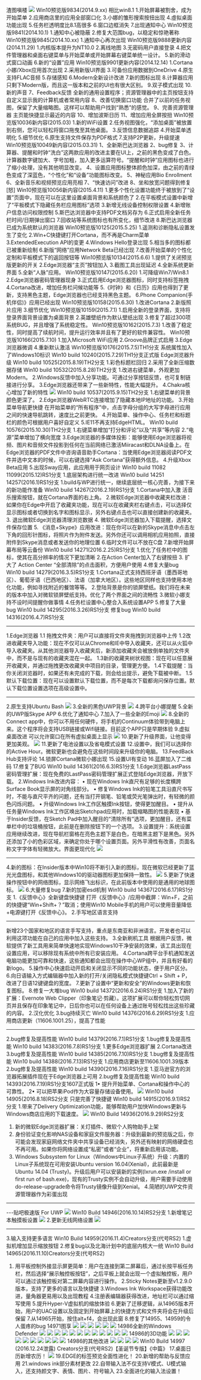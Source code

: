 渣图嗔楼
![](https://wvbarchive.s3-ap-northeast-1.amazonaws.com/4784663986/833aa4fcfc0392453a48e7958f94a4c27f1e25a4.jpg)
Win10预览版9834(2014.9.xx)
相比win8.1
1.开始屏幕被割舍，成为开始菜单
2.应用商店里的应用全部窗口化
3.小娜的雏形搜索按扭出现
4.虛拟桌面功能出现
5.任务栏透明度比8.1高很多
6.窗口边框消失
7.出现通知中心
Win10预览版9841(2014.10.1)
1.通知中心被隐蔽
2.修复大范围bug，以稳定和惊艳著称
Win10预览版9845(2014.10.xx)
1.通知中心再次出现
Win10预览版9888更新内容(2014.11.29)
1.内核版本提升为NT10.0
2.离线地图
3.无密码用户直接登录
4.把文件管理器和桌面右键菜单与开始菜单或开始屏幕右键菜单统一设计。
5.新的滑动式窗口动画
6.新的“设置”应用
Win10预览版9901更新内容(2014.12.14)
1.Cortana小娜/Xbox应用首次出现
2.采用新版UI界面
3.可备份应用数据到OneDrive
4.原生支持FLAC音频
5.存储感知
6.Modern全新设计改进
7.新的图标出现
8.计算器应用只剩下Modern版，而且这一版本和之前的UI也有很大区别。
9.双子模式出现
10.新的声音
7、Feedback反馈
全新的通用设置程序；资源管理器中的主页按钮支持自定义显示我的计算机或者常用内容
8、改善切换窗口功能
合并了以前的任务视图，保留了大量缩略图。这样可以帮助用户找到“熟悉”的感觉。
9、完善资源管理器
主页能快捷显示最近的内容
10、增加波斯日历
11、增加应用全屏按扭
Win10预览版10036新内容(2015.03)
1.新的WiFi设置
2.任务视图强化，“添加桌面”被放置到右侧，您可以轻松将窗口拖曳至其他桌面。
3.反馈信息数据追踪
4.开始菜单透明化
5.细节优化
6.原生支持文件保存为PDF格式
7.支持P2P更新，升级提速
Win10预览版10049新内容(2015.03.31)
1、全新斯巴达浏览器
2、bug修复
3、计算器、提醒和时钟“洗白”这两款应用的改进主要在UI上，之前的黑色变成了白色。计算器数字键加大、字号加粗，加入更多运算符号。“提醒和时钟”应用图标也进行了缩小处理，没有其他明显改变。
4、设置应用图标整体颜色加深，由之前的青绿色变成了深蓝色，“个性化”和“设备”功能图标改变。
5、神秘应用Bio Enrollment
6、全新音乐和视频预览应用亮相
7、“快速访问”改进
8、坐和放宽问题得到修复[怒]
Win10预览版10056新内容(2015.4.11)
1.更多个性化设置功能终于被放到了“设置”页面中，现在可以在这里设置桌面背景和系统颜色了
2.在平板模式设置中新增了“平板模式下隐藏任务栏应用图标”选项
3.新增无线设备控制权限设置
4.新增账户信息访问权限控制
5.斯巴达浏览器中支持PDF文档另存为
6.正式启用全新任务栏时间/日期弹出窗口
7.回收站等系统图标也有所变化，细节改进
8.斯巴达浏览器已成为系统默认的浏览器
Win10预览版10125(2015.5.25)
1.遥测和诊断隐私设置发生了变化
2.Win+C快捷键打开Cortana，而不再是Charm菜单
3.ExtendedExecution API的变更
4.Windows Hello登录岀现
5.相当多的图标都已被重新绘制
6.新版“网络”应用Network Beta已经岀现
7.改善开始菜单的个性化定制和平板模式下的返回按钮等
Win10预览版10134(2015.6.6)
1.提供了关闭预览版更新的开关
2.Edge浏览器“主页”按钮加入
3.截图工具出现延迟
4.全新系统更新界面
5.全新“人脉”应用。
Win10预览版10147(2015.6.20)
1.可降级Win7/Win8.1
2.Edge浏览器密码管理器现身
3.正式启用Edge浏览器图标，同时支持标签拖拽
4.Cortana改进，增加任务栏问候功能等
5.《时钟》和《日历》应用也得到了更新，支持黑色主题，Edge浏览器也已经支持黑色主题。
6.Phone Companion(手机伴侣)》应用已经出现
Win10预览版10158(2015.6.30)
1.改进Cortana
2.新版照片应用
3.细节优化
Win10预览版10159(2015.7.1)
1.启用全新的登录界面，支持将登录界面背景设置为桌面背景
2.英雄壁纸作为默认壁纸出现
3.修复了超过300项系统BUG，并且增强了系统稳定性。
Win10预览版10162(2015.7.3)
1.改善了稳定性，同时提高了续航时间，提升运行效率并且有了更好的软件兼容性。
Win10预览版10166(2015.7.10)
1.加入Microsoft WiFi应用
2.Groove品牌正式启用
3.Edge浏览器微调
4.重新默认激活
Win10预览版10176(2015.7.5)TH1分支
系统属性加入了Windows10标识
Win10 build 10240(2015.7.29)TH1分支正式版
Edge浏览器升级
Win10 build 10525(2015.8.19)TH2分支
1.彩色标题栏回归
2.采用了全新压缩数据存储
Win10 build 10532(2015.8.28)TH2分支
1.改进右键菜单，外观更加Modern。
2.Windows反馈中加入分享功能。可通过分享按钮反馈，也可复制链接进行分享。
3.Edge浏览器还带来了一些新特性，性能大幅提升。
4.Chakra核心增加了新的特性
![](https://wvbarchive.s3-ap-northeast-1.amazonaws.com/4784663986/b6f7148ca9773912cada51fbf0198618347ae2a6.jpg)
Win10 build 10537(2015.9.15)TH2分支
1.右键菜单的背景颜色更深了。
2.Edge浏览器WebRTC连接增加了隐藏本地IP地址的功能。
3.开始菜单导航更快捷
在开始菜单的“所有程序”中，点击字母分组的大写字母进行应用之间的快速导航跳转，速度比之前更快。
4.开始菜单、操作中心、任务栏和标题栏的颜色可根据用户喜好自定义
5.IE11不再支持EdgeHTML。
Win10 build 10576(2015.10.30)TH2分支
1.右键菜单增加“打分和评论”以及“共享”等内容
2.“电源”菜单增加了横向宽度
3.Edge浏览器的多媒体投影：能够使用Edge浏览器将视频、图片和音频文件投影到任何在当前网络已激活Miiracast和DLNA设备上。在Edge浏览器的PDF文件中咨询语音助手Cortana：当使用Edge浏览器阅读PDF文件并选中文本的时候，可以右键选择“Ask Cortana”获得额外信息。
4.升级Xbox Beta应用
5.出现Sway应用，此应用用于网页设计
Win10 build 11082 11099(2015.12)RS1分支
1.底层架构进行统一改进
Win10 build 14251 14257(2016.1)RS1分支
1.build与WP进行统一，继续底层统一核心完善，为接下来的新功能作准备
Win10 build 14267(2016.2.19)RS1分支
1.Cortana中加入激 活音乐搜索按钮，就在Cortana界面的右上角。
2.微软Edge浏览器中收藏夹栏改进：如果你在Edge中开启了收藏夹功能，现在可以在收藏夹栏右键点击，可以选择仅显示图标或者切换到名字和图标显示，另外右键点击也可以直接创建新的收藏夹。
3. 退出微软Edge浏览器清理浏览数据
4. 微软Edge浏览器加入下载提醒，选择文件保存位置
5. 《消息+Skype》应用改进：现在你可以在新的Skype消息中点击左下角的回形针图标，将照片作为附件发送。另外你还可以调用相机应用拍照，直接附件到Skype消息或者发送你的地理位置
6.临时文件可以不放在C盘
7.新增开始屏幕布局等云备份
Win10 build 14271(2016.2.25)RS1分支
1.优化了任务栏中的图标，使其在高分辨率的情况下更加清晰
2.在Action Center加入了右键按扭
3. 扩大了 Action Center “全部清除”的点击面积，方便用户使用
4.修复大量bug
Win10 build 14279(2016.3.5)RS1分支
1.Cortana正式支持西班牙语（墨西哥地区）、葡萄牙语（巴西地区）、法语（加拿大地区）。这些地区同样也支持使用本地化功能，例如寻找附近的餐馆等等。
2.登陆背景是你的锁屏壁纸。我们将在未来的版本中加入对微软锁屏壁纸支持。优化了两个界面之间的流畅性
3.微软小娜支持不设时间提醒你做事情
4.任务栏设置中心整合入系统设置APP
5.修复了大量bug
Win10 build 14295(2016.3.26)RS1分支
修复bug
Win10 build 14316(2016.4.7)RS1分支
***
1.Edge浏览器
1.1 拖拽文件夹：用户可以直接将文件夹拖拽到浏览器中上传
1.2改进收藏夹导入功能：现在不仅可以从Chrome和IE中导入收藏夹，还可以从火狐中导入收藏夹。从其他浏览器导入收藏夹后，新添加收藏夹会被放倒单独的文件夹中，而不是与现有的收藏夹混在一起。
1.3新的收藏夹树状视图：现在可以任意展开收藏夹，并通过拖拽更改收藏夹中项目的目录，管理更方便。
1.4下载提醒：当你关闭浏览器时，如果还有未完成的下载，则会给出提示，避免下载被中断。
1.5默认下载位置：现在可以设置默认下载位置，而不是每次下载都询问保存位置。默认下载位置设置选项在高级设置中。
***
2.原生支持Ubuntu Bash
![](https://wvbarchive.s3-ap-northeast-1.amazonaws.com/4784663986/dde29afbaf51f3de467c7df99ceef01f38297953.jpg)
3.全新的黑色UWP背景
![](https://wvbarchive.s3-ap-northeast-1.amazonaws.com/4784663986/bd0ec850f3deb48f7fa76543f81f3a292ff57853.jpg)
4.跨平台小娜提醒
5.全新的UWP版Skype APP
6.优化了通知中心
7.加入了一些全新的Emoji
![](https://wvbarchive.s3-ap-northeast-1.amazonaws.com/4784663986/efa594dfb48f8c54601d01b232292df5e2fe7f53.jpg)
8.全新的Connect app中，你可以不用任何硬件，将手机的Continuum体验带到电脑上来。这个程序将会支持USB链接或Wifi链接。目前这个APP只是早期体验
9.虚拟桌面改进 可以允许窗口在所有虚拟桌面上显示
![](https://wvbarchive.s3-ap-northeast-1.amazonaws.com/4784663986/b32ad38e8c5494ee05eccb8425f5e0fe9b257e53.jpg)
10.更新了升级界面，让他变得更加美观。
![](https://wvbarchive.s3-ap-northeast-1.amazonaws.com/4784663986/f47beb5594eef01fccdadc58e8fe9925be317d53.jpg)
11.更新了电池设置以及省电模式设置
12.设置中，我们可以选择你的Active Hour。微软更新也会避免在这些时间段来升级你的电脑。
13.FeedBack Hub支持评论
14.锁屏Cortana微软小娜出现
15.设置Ul有变动
16.蓝屏加入了二维码
17.修复了BUG
Win10 build 14361(2016.6.3)RS1分支
1.Edge浏览器LastPass密码管理扩展：现在免费的LastPass密码管理扩展正式登陆Edge浏览器，开放下载。
2.Windows Ink改进内容：
• 现在Windows Ink直尺有足够的长度横跨Surface Book显示屏的对角线部分。
• 修复Windows Ink的铅笔工具沿直尺书写时，不能与直尺平齐的问题，还有当打开钢笔、铅笔或荧光笔弹出时，有轻微的颜色闪烁问题。
• 升级Windows Ink工作区触摸Ink按钮，使得更加醒目。
• 提升从任务量Windows Ink工作区唤出Sketchpad应用时，加载缩略图的性能表现
• 基于Insider反馈，在Sketch Pad中加入醒目的“清除所有”选项，更加醒目，还有菜单栏中的垃圾桶按钮，此前是在删除按钮下的一个选项。
3.设置提升：系统设置应用继续改进，现在导航栏窗格在亮色主题下是白色，在暗黑主题下是黑色。另外还添加了小的色彩区域，来确定你处于哪个设置页面。另外平滑性有改善，页面名称文字字体有轻微放大。界面更现代化
![](https://wvbarchive.s3-ap-northeast-1.amazonaws.com/4784663986/65d9b32b2834349ba88fa018c1ea15ce34d3be9c.jpg)
***
4.新的图标：在Insider版本中Win10将不断引入新的图标，现在微软已经更新了蓝光光盘图标，和其他Windows10的驱动器图标更加保持一致性。
![](https://wvbarchive.s3-ap-northeast-1.amazonaws.com/4784663986/94de4f35349b033bf70132471dce36d3d739bd9c.jpg)
5.更新了快速操作按钮中的网络图标，显示网络飞出标识，在此前版本中使用的是通用的地球图标。 
![](https://wvbarchive.s3-ap-northeast-1.amazonaws.com/4784663986/68c0539a033b5bb5645eee633ed3d539b400bc9c.jpg)
6.大量修复bug
7.新的加密esd机制
Win10 build 14367(2016.6.17)RS1分支
1.《反馈中心》全新键盘快捷键
打开《反馈中心》/应用中截屏：Win+F，之前的快捷键“Win+Shift+？”取消；使用Win10 Mobile手机的用户可以使用音量降低+电源键打开《反馈中心》。
2.手写地区语言支持
***
新增23个国家和地区的语言手写支持，重点是东南亚和非洲语言。开发者也可以利用这项功能在自己的应用中加入这些支持。
3.全新刷机工具
根据用户反馈，微软提供了新工具用来简单快速地实现Windows10干净安装的效果，该工具出现在设置应用，可以移除现有系统中所有已安装应用。
4.Cortana跨平台手机通知发送电脑功能更加可靠和快速，这些通知都会出现在操作中心WP组中，并且有好看的新logo。
5.操作中心快速启动开启和关闭显示不同的功能状态，便于用户区分。
6.向日语输入方式编辑器中加入新的打开/关闭隐私模式快捷键Ctrl + Shift + P，改进了日语12键键盘的宽度。
7.更新了设置中“更新和安全”的Windows更新和恢复图标。
8.修复一大堆bug
Win10 build 14372(2016.6.24)RS1分支
1.加入了新的扩展：Evernote Web Clipper（印象笔记·剪藏）。这项扩展可以帮你轻松剪切网页并且保存在印象笔记中，日后你也可以在任何设备上通过账号轻松找出这些珍藏的内容。
2.汉化优化
3.bug持续灭亡
Win10 build 14376(2016.6.29)RS1分支
1.应用商店更新（11606.1001.25），提高了性能
***
2.bug修复及提高性能
Win10 build 14379(2016.7.1)RS1分支
1.bug修复及提高性能
Win10 build 14383(2016.7.8)RS1分支
1.更多Edge浏览器扩展
2.Cortana改进
3.bug修复及提高性能
Win10 build 14385(2016.7.10)RS1分支
1.bug修复及提高性能
Win10 build 14388(2016.7.13)RS1分支
1.应用商店更新至11606.1001.39版本
2.bug修复及提高性能
Win10 build 14390(2016.7.16)RS1分支
1.亚马逊官方的浏览器拓展插件现在于Edge浏览器上可用
2.bug修复及提高性能
Win10 build 14393(2016.7.19)RS1分支1607正式版
1• 提升开始菜单、Cortana和操作中心的可靠性。
2• 可以把苹果iPod作为大容量存储设备使用。 
![](https://wvbarchive.s3-ap-northeast-1.amazonaws.com/4784663986/1e2beab0cb134954fb60ddfa5e4e9258d0094a23.jpg)
Win10 build 14905(2016.8.18)RS2分支
只是完善了快捷键
Win10 build 14915(2016.9.1)RS2分支
1.带来了Delivery Optimization功能，能够帮助用户加快Windows更新与Windows商店应用的下载速度。 
![](https://wvbarchive.s3-ap-northeast-1.amazonaws.com/4784663986/cb20d41d8701a18bd84220d1962f07082a38fefc.jpg)
Win10 Build 14936(2016.9.29)RS2分支
1. 新的微软Edge浏览器扩展：关灯插件、微软个人购物助手上架
2. 身份验证变化影响NAS设备和家庭文件服务器：升级到最新的预览版之后，你可能会发现家庭网络文件夹中共享设备已经消失，另外还有映射的网络硬盘也不再可用。如果你将网络设置成“私密”或者“企业”，将重新启用该功能。
3. Windows Subsystem for Linux（Windows中Linux子系统）升级：内置的Linux子系统现在可用安装Ubuntu version 16.04(Xenial)，此前最新是Ubuntu 14.04 (Trusty)。升级后用户可以安装新的实例(lxrun.exe /install or first run of bash.exe)，现有的Trusty实例不会自动升级，用户需要手动使用do-release-upgrade命令将Trusty镜像升级到Xenial。
4.简陋的UWP文件资源管理器作为彩蛋出现
***
---贴吧极速版 For UWP
![](https://wvbarchive.s3-ap-northeast-1.amazonaws.com/4784663986/6e29c4cd7cd98d10507042e2293fb80e79ec90b6.jpg)
Win10 Build 14946(2016.10.14)RS2分支
1.新增笔记本触摸板设置 
![](https://wvbarchive.s3-ap-northeast-1.amazonaws.com/4784663986/e4361a1fd21b0ef4b3d9d38dd5c451da80cb3e21.jpg)
2.更新无线网络设置 
![](https://wvbarchive.s3-ap-northeast-1.amazonaws.com/4784663986/8808a4cfc3fdfc0333a3ab6bdc3f8794a6c2267b.jpg)
***
3.输入支持更多语言
Win10 Build 14959(2016.11.4)Creators分支(代号RS2)
1.虚拟机增加显示缩放按钮
2.修复bug以及北海计划中的底层内核大一统
Win10 Build 14965(2016.11.10)Creators分支(代号RS2)
1. 用平板控制外接显示屏更简单：用户在连接到第二屏幕后，通过长按平板任务栏，然后选择“展示触控板按钮”，之后平板上就会出现一个虚拟触控板，用户可以通过该触控板对第二屏幕内容进行操作。
2.Sticky Notes更新至v1.2.9.0版本，支持了更多的语言以及快捷键
3.Windows Ink Workspace获得功能改进，量角器更易用以及出现教程
4.注册表编辑器获得改进，地址栏可以通过缩写使用
5.提升Hyper-V虚拟机的缩放体验
6.更新了迁移逻辑，从14965版本开始，用户的UAC设置以及固定到开始屏幕上的快捷方式和文件夹将会在升级后保留
7.从14965开始，按住alt+f4，会出现此窗
8.修复了14955、14959的令人蛋疼的bug
14971图享 
![](https://wvbarchive.s3-ap-northeast-1.amazonaws.com/4784663986/fcc53b6134a85edf85602d1f40540923dc547517.jpg)
![](https://wvbarchive.s3-ap-northeast-1.amazonaws.com/4784663986/f08aad8165380cd7459871d1a844ad345882817a.jpg)
![](https://wvbarchive.s3-ap-northeast-1.amazonaws.com/4784663986/e8279a1e4134970a10b5c3139ccad1c8a6865d39.jpg)
![](https://wvbarchive.s3-ap-northeast-1.amazonaws.com/4784663986/e4fb2cfafbedab645d509ffcfe36afc378311ee5.jpg)
![](https://wvbarchive.s3-ap-northeast-1.amazonaws.com/4784663986/50cc3442fbf2b2115ca85672c38065380dd78e7a.jpg)
![](https://wvbarchive.s3-ap-northeast-1.amazonaws.com/4784663986/8861b642ad4bd1132b4c640e53afa40f4afb057a.jpg)
14986全新的Windows Defender 
![](https://wvbarchive.s3-ap-northeast-1.amazonaws.com/4784663986/cd45ac124954092364606f7a9b58d109b2de499a.jpg)
![](https://wvbarchive.s3-ap-northeast-1.amazonaws.com/4784663986/150fd5fa43166d221f3a19904f2309f79152d25e.jpg)
![](https://wvbarchive.s3-ap-northeast-1.amazonaws.com/4784663986/750e81cc7b899e51f23536104ba7d933c9950d74.jpg)
![](https://wvbarchive.s3-ap-northeast-1.amazonaws.com/4784663986/11c9419659ee3d6d197c8bcf4a166d224e4ade75.jpg)
![](https://wvbarchive.s3-ap-northeast-1.amazonaws.com/4784663986/7627b238b6003af34e9cd0643c2ac65c1138b681.jpg)
![](https://wvbarchive.s3-ap-northeast-1.amazonaws.com/4784663986/967cb33e8794a4c29405eb2f07f41bd5ac6e3981.jpg)
![](https://wvbarchive.s3-ap-northeast-1.amazonaws.com/4784663986/745c39de8db1cb13fed33017d454564e93584b75.jpg)
![](https://wvbarchive.s3-ap-northeast-1.amazonaws.com/4784663986/4fd025a6d933c895d332947fd81373f08302005e.jpg)
![](https://wvbarchive.s3-ap-northeast-1.amazonaws.com/4784663986/27fdae3c70cf3bc747bac1e8d800baa1cc112a75.jpg)
![](https://wvbarchive.s3-ap-northeast-1.amazonaws.com/4784663986/4aa1d418ebc4b74556d8bb12c6fc1e178b82155e.jpg)
![](https://wvbarchive.s3-ap-northeast-1.amazonaws.com/4784663986/b7c2c8c279310a55a132d2f0be4543a983261090.jpg)
![](https://wvbarchive.s3-ap-northeast-1.amazonaws.com/4784663986/3b7df9500fb30f24bd98e007c195d143ac4b03ad.jpg)
14986的3D功能 
![](https://wvbarchive.s3-ap-northeast-1.amazonaws.com/4784663986/411d5e00213fb80eed096dd33fd12f2ebb3894cb.jpg)
![](https://wvbarchive.s3-ap-northeast-1.amazonaws.com/4784663986/6e87ecd5b31c87018a6cbee22e7f9e2f0508ffd5.jpg)
![](https://wvbarchive.s3-ap-northeast-1.amazonaws.com/4784663986/ef371e300a55b319f82d8e714aa98226cdfc17d6.jpg)
![](https://wvbarchive.s3-ap-northeast-1.amazonaws.com/4784663986/b7c2c8c279310a55a1dad2f0be4543a983261028.jpg)
![](https://wvbarchive.s3-ap-northeast-1.amazonaws.com/4784663986/730ee58aa61ea8d334137b009e0a304e241f58f2.jpg)
![](https://wvbarchive.s3-ap-northeast-1.amazonaws.com/4784663986/5ee3ed83b9014a90eae44ab9a0773912b11beed5.jpg)
![](https://wvbarchive.s3-ap-northeast-1.amazonaws.com/4784663986/dde29afbaf51f3de1d7bb5609deef01f382979da.jpg)
![](https://wvbarchive.s3-ap-northeast-1.amazonaws.com/4784663986/3deab51a0ef41bd54162e7f058da81cb38db3df2.jpg)
![](https://wvbarchive.s3-ap-northeast-1.amazonaws.com/4784663986/6fdade399b504fc2488bbc01ecdde71192ef6dd7.jpg)
![](https://wvbarchive.s3-ap-northeast-1.amazonaws.com/4784663986/768ebdb54aed2e73a33e8a288e01a18b85d6fad0.jpg)
14986的其他改进 
![](https://wvbarchive.s3-ap-northeast-1.amazonaws.com/4784663986/e0186ffb513d269710b707595cfbb2fb4216d847.jpg)
![](https://wvbarchive.s3-ap-northeast-1.amazonaws.com/4784663986/f243b7a30cf431ad42904c3d4236acaf2fdd986d.jpg)
![](https://wvbarchive.s3-ap-northeast-1.amazonaws.com/4784663986/b7c2c8c279310a55a26ad1f0be4543a983261058.jpg)
![](https://wvbarchive.s3-ap-northeast-1.amazonaws.com/4784663986/7a075d86e950352ab0062a0c5a43fbf2b3118b40.jpg)
Win10 Build 14997 (2016.12.24泄露) Creators分支(代号RS2)【圣诞节专版】《中篇》
17.桌面日历新增农历！ 
![](https://wvbarchive.s3-ap-northeast-1.amazonaws.com/4784663986/9da0314f9258d109b4c673d3d858ccbf6d814d9b.jpg)
19.EDGE的标签预览全面性进化！
20.新增的帮助与反馈应用
21.windows ink部分素材更改
22.自带输入法不仅支持V模式、U模式输入，还支持颜文字、表情、图片、符号输入
23.全面进化的输入法设置！
